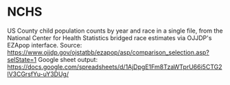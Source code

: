 # NCHS
US County child population counts by year and race in a single file, from the National Center for Health Statistics bridged race estimates via OJJDP's EZApop interface.
Source: https://www.ojjdp.gov/ojstatbb/ezapop/asp/comparison_selection.asp?selState=1
Google sheet output: https://docs.google.com/spreadsheets/d/1AjDpgE1Fm8TzaWTprU66i5CTG2lV3CGrsfYu-uY3DUg/
